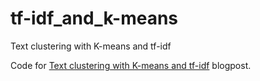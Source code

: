 # tf-idf_and_k-means
Text clustering with K-means and tf-idf

Code for [Text clustering with K-means and tf-idf](https://medium.com/@MSalnikov/text-clustering-with-k-means-and-tf-idf-f099bcf95183) blogpost.

